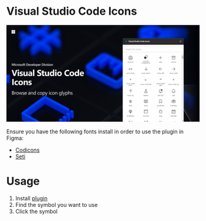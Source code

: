 # Visual Studio Code Icons

![Plugin preview](preview.png)

Ensure you have the following fonts install in order to use the plugin in Figma:

- [Codicons](https://github.com/microsoft/vscode-codicons/blob/master/dist/codicon.ttf)
- [Seti](https://github.com/jesseweed/seti-ui/blob/master/styles/_fonts/seti/seti.ttf)


# Usage
1. Install [plugin](https://www.figma.com/community/plugin/786075219184960694/Visual-Studio-Code-Icons)
2. Find the symbol you want to use
3. Click the symbol